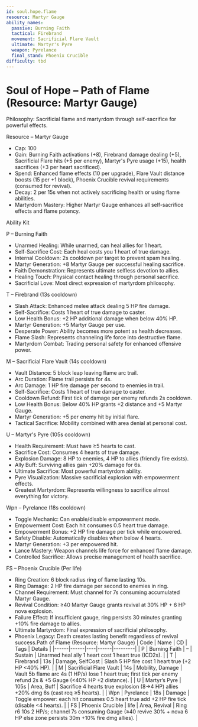 ```yaml
---
id: soul.hope.flame
resource: Martyr Gauge
ability_names:
  passive: Burning Faith
  tactical: Firebrand
  movement: Sacrificial Flare Vault
  ultimate: Martyr's Pyre
  weapon: Pyrelance
  final_stand: Phoenix Crucible
difficulty: tbd
---
```


# Soul of Hope – Path of Flame (Resource: Martyr Gauge)

Philosophy: Sacrificial flame and martyrdom through self-sacrifice for powerful effects.

Resource – Martyr Gauge
- Cap: 100
- Gain: Burning Faith activations (+8), Firebrand damage dealing (+5), Sacrificial Flare hits (+5 per enemy), Martyr's Pyre usage (+15), health sacrifices (+3 per heart sacrificed).
- Spend: Enhanced flame effects (10 per upgrade), Flare Vault distance boosts (15 per +1 block), Phoenix Crucible revival requirements (consumed for revival).
- Decay: 2 per 15s when not actively sacrificing health or using flame abilities.
- Martyrdom Mastery: Higher Martyr Gauge enhances all self-sacrifice effects and flame potency.

Ability Kit

P – Burning Faith
- Unarmed Healing: While unarmed, can heal allies for 1 heart.
- Self-Sacrifice Cost: Each heal costs you 1 heart of true damage.
- Internal Cooldown: 2s cooldown per target to prevent spam healing.
- Martyr Generation: +8 Martyr Gauge per successful healing sacrifice.
- Faith Demonstration: Represents ultimate selfless devotion to allies.
- Healing Touch: Physical contact healing through personal sacrifice.
- Sacrificial Love: Most direct expression of martyrdom philosophy.

T – Firebrand (13s cooldown)
- Slash Attack: Enhanced melee attack dealing 5 HP fire damage.
- Self-Sacrifice: Costs 1 heart of true damage to caster.
- Low Health Bonus: +2 HP additional damage when below 40% HP.
- Martyr Generation: +5 Martyr Gauge per use.
- Desperate Power: Ability becomes more potent as health decreases.
- Flame Slash: Represents channeling life force into destructive flame.
- Martyrdom Combat: Trading personal safety for enhanced offensive power.

M – Sacrificial Flare Vault (14s cooldown)
- Vault Distance: 5 block leap leaving flame arc trail.
- Arc Duration: Flame trail persists for 4s.
- Arc Damage: 1 HP fire damage per second to enemies in trail.
- Self-Sacrifice: Costs 1 heart of true damage to caster.
- Cooldown Refund: First tick of damage per enemy refunds 2s cooldown.
- Low Health Bonus: Below 40% HP grants +2 distance and +5 Martyr Gauge.
- Martyr Generation: +5 per enemy hit by initial flare.
- Tactical Sacrifice: Mobility combined with area denial at personal cost.

U – Martyr's Pyre (105s cooldown)
- Health Requirement: Must have ≥5 hearts to cast.
- Sacrifice Cost: Consumes 4 hearts of true damage.
- Explosion Damage: 8 HP to enemies, 4 HP to allies (friendly fire exists).
- Ally Buff: Surviving allies gain +20% damage for 6s.
- Ultimate Sacrifice: Most powerful martyrdom ability.
- Pyre Visualization: Massive sacrificial explosion with empowerment effects.
- Greatest Martyrdom: Represents willingness to sacrifice almost everything for victory.

Wpn – Pyrelance (18s cooldown)
- Toggle Mechanic: Can enable/disable empowerment mode.
- Empowerment Cost: Each hit consumes 0.5 heart true damage.
- Empowerment Bonus: +2 HP fire damage per tick while empowered.
- Safety Disable: Automatically disables when below 4 hearts.
- Martyr Generation: +3 per empowered hit.
- Lance Mastery: Weapon channels life force for enhanced flame damage.
- Controlled Sacrifice: Allows precise management of health sacrifice.

FS – Phoenix Crucible (Per life)
- Ring Creation: 6 block radius ring of flame lasting 10s.
- Ring Damage: 2 HP fire damage per second to enemies in ring.
- Channel Requirement: Must channel for 7s consuming accumulated Martyr Gauge.
- Revival Condition: ≥40 Martyr Gauge grants revival at 30% HP + 6 HP nova explosion.
- Failure Effect: If insufficient gauge, ring persists 30 minutes granting +10% fire damage to allies.
- Ultimate Martyrdom: Final expression of sacrificial philosophy.
- Phoenix Legacy: Death creates lasting benefit regardless of revival success.Path of Flame (Resource: Martyr Gauge)
| Code | Name | CD | Tags | Details |
|------|------|----|------|---------|
| P | Burning Faith | – | Sustain | Unarmed heal ally 1 heart cost 1 heart true (ICD2s). |
| T | Firebrand | 13s | Damage, SelfCost | Slash 5 HP fire cost 1 heart true (+2 HP <40% HP). |
| M | Sacrificial Flare Vault | 14s | Mobility, Damage | Vault 5b flame arc 4s (1 HP/s) lose 1 heart true; first tick per enemy refund 2s & +5 Gauge (<40% HP +2 distance). |
| U | Martyr’s Pyre | 105s | Area, Buff | Sacrifice 4 hearts true explosion (8→4 HP) allies +20% dmg 6s (cast req ≥5 hearts). |
| Wpn | Pyrelance | 18s | Damage | Toggle empower: each hit consumes 0.5 heart true add +2 HP fire tick (disable <4 hearts). |
| FS | Phoenix Crucible | life | Area, Revival | Ring r6 10s 2 HP/s; channel 7s consuming Gauge (≥40 revive 30% + nova 6 HP else zone persists 30m +10% fire dmg allies). |